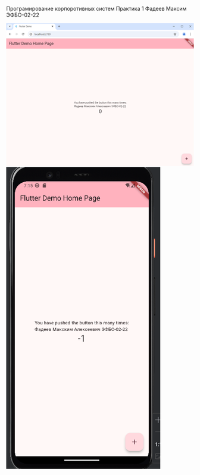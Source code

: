 Програмирование корпоротивных систем
Практика 1
Фадеев Максим ЭФБО-02-22


![Chrome ScreenShot](image.png)
![Emulator ScreenShot](image-1.png)